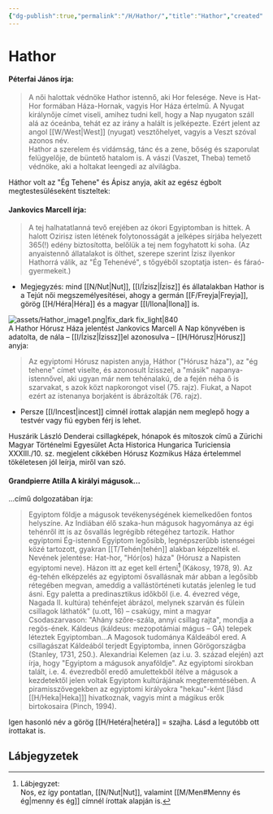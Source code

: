 ```yaml
---
{"dg-publish":true,"permalink":"/H/Hathor/","title":"Hathor","created":"2024-12-18T11:23","updated":"2025-09-24T13:56"}
---
```



# Hathor

#### Péterfai János írja:

> A női halottak védnöke Hathor istennő, aki Hor felesége. Neve is Hat-Hor formában Háza-Hornak, vagyis Hor Háza értelmű. A Nyugat királynője címet viseli, amihez tudni kell, hogy a Nap nyugaton száll alá az óceánba, tehát ez az irány a halált is jelképezte. Ezért jelent az angol [[W/West\|West]] (nyugat) vesztőhelyet, vagyis a Veszt szóval azonos név.  
> Hathor a szerelem és vidámság, tánc és a zene, bőség és szaporulat felügyelője, de büntető hatalom is. A vászi (Vaszet, Theba) temető védnöke, aki a holtakat leengedi az alvilágba.  

Háthor volt az "Ég Tehene" és Ápisz anyja, akit az egész égbolt megtestesüléseként tiszteltek:  

#### Jankovics Marcell írja:

> A tej halhatatlanná tevő erejében az ókori Egyiptomban is hittek. A halott Ozirisz isten létének folytonosságát a jelképes sírjába helyezett 365(!) edény biztosította, belőlük a tej nem fogyhatott ki soha. (Az anyaistennő állatalakot is ölthet, szerepe szerint Ízisz ilyenkor Hathorrá válik, az "Ég Tehenévé", s tőgyéből szoptatja isten- és fáraó-gyermekeit.)  
- Megjegyzés: mind [[N/Nut\|Nut]], [[I/Ízisz\|Ízisz]] és állatalakban Hathor is a Tejút női megszemélyesítései, ahogy a germán [[F/Freyja\|Freyja]], görög [[H/Héra\|Héra]] és a magyar [[I/Ilona\|Ilona]] is.  

![assets/Hathor_image1.png|fix_dark fix_light|840](/img/user/H/assets/Hathor_image1.png)  
A Hathor Hórusz Háza jelentést Jankovics Marcell A Nap könyvében is adatolta, de nála – [[I/Ízisz\|Ízissz]]el azonosulva – [[H/Hórusz\|Hórusz]] anyja:  
> Az egyiptomi Hórusz napisten anyja, Háthor ("Hórusz háza"), az "ég tehene" címet viselte, és azonosult Ízisszel, a "másik" napanya-istennővel, aki ugyan már nem tehénalakú, de a fején néha ő is szarvakat, s azok közt napkorongot visel (75. rajz). Fiukat, a Napot ezért az istenanya borjaként is ábrázolták (76. rajz).  
- Persze [[I/Incest\|incest]] címnél írottak alapján nem meglepő hogy a testvér vagy fiú egyben férj is lehet.

Huszárik László Denderai csillagképek, hónapok és mítoszok című a Zürichi Magyar Történelmi Egyesület Acta Historica Hungarica Turiciensia XXXIII./10. sz. megjelent cikkében Hórusz Kozmikus Háza értelemmel tökéletesen jól leírja, miről van szó.  

#### Grandpierre Atilla A királyi mágusok...

...című dolgozatában írja:  
> Egyiptom földje a mágusok tevékenységének kiemelkedően fontos helyszíne. Az Indiában élő szaka-hun mágusok hagyománya az égi tehénről itt is az ősvallás legrégibb rétegéhez tartozik. Hathor egyiptomi Ég-istennő Egyiptom legősibb, legnépszerűbb istenségei közé tartozott, gyakran [[T/Tehén\|tehén]] alakban képzelték el. Nevének jelentése: Hat-hor, "Hór(os) háza" (Hórusz a Napisten egyiptomi neve). Házon itt az eget kell érteni[^1] (Kákosy, 1978, 9). Az ég-tehén elképzelés az egyiptomi ősvallásnak már abban a legősibb rétegében megvan, ameddig a vallástörténeti kutatás jelenleg le tud ásni. Egy paletta a predinasztikus időkből (i.e. 4. évezred vége, Nagada II. kultúra) tehénfejet ábrázol, melynek szarván és fülein csillagok láthatók" (u.ott, 16) – csakúgy, mint a magyar Csodaszarvason: "Ahány szőre-szála, annyi csillag rajta", mondja a regös-ének. Káldeus (káldeus: mezopotámiai mágus – GA) telepek léteztek Egyiptomban...A Magosok tudománya Káldeából ered. A csillagászat Káldeából terjedt Egyiptomba, innen Görögországba (Stanley, 1731, 250.). Alexandriai Kelemen (az i.u. 3. század elején) azt írja, hogy "Egyiptom a mágusok anyaföldje". Az egyiptomi sírokban talált, i.e. 4. évezredből eredő amulettekből ítélve a mágusok a kezdetektől jelen voltak Egyiptom kultúrájának megteremtésében. A piramisszövegekben az egyiptomi királyokra "hekau"-ként \[lásd [[H/Heka\|Heka]]\] hivatkoznak, vagyis mint a mágikus erők birtokosaira (Pinch, 1994).  

  
Igen hasonló név a görög [[H/Hetéra\|hetéra]] = szajha. Lásd a legutóbb ott írottakat is.  

## Lábjegyzetek

[^1]: Lábjegyzet:  
Nos, ez így pontatlan, [[N/Nut\|Nut]], valamint [[M/Men#Menny és ég\|menny és ég]] címnél írottak alapján is.  